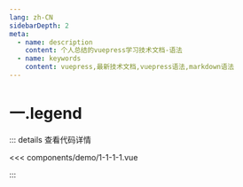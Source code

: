 ```yaml
---
lang: zh-CN
sidebarDepth: 2
meta:
  - name: description
    content: 个人总结的vuepress学习技术文档-语法
  - name: keywords
    content: vuepress,最新技术文档,vuepress语法,markdown语法
---
```


# 一.legend

  <Container url="http://localhost:8090/resume/demo/?type=echarts&name=1-1-1-1.vue" />

::: details 查看代码详情

<<< components/demo/1-1-1-1.vue

:::
